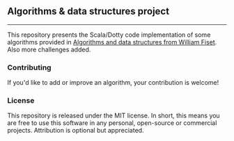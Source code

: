 ## Algorithms & data structures project
****

This repository presents the Scala/Dotty code implementation of some algorithms provided in [Algorithms and data structures from William Fiset](https://github.com/williamfiset/Algorithms).
Also more challenges added.

### Contributing
If you'd like to add or improve an algorithm, your contribution is welcome!

### License
This repository is released under the MIT license. In short, this means you are free to use this software in any personal, open-source or commercial projects. Attribution is optional but appreciated.